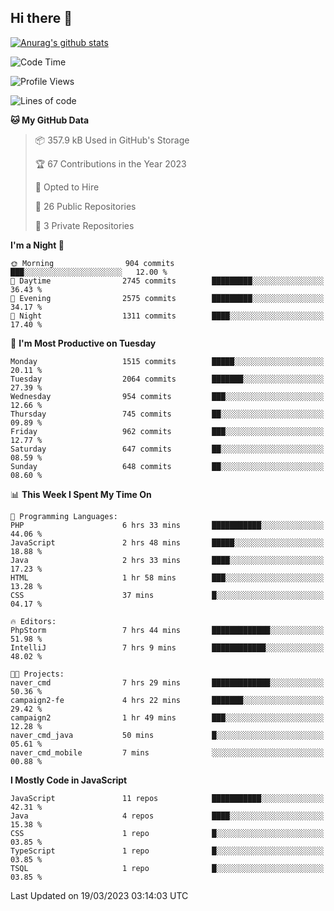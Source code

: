 ## Hi there 👋

[![Anurag's github stats](https://github-readme-stats.vercel.app/api?username=Songwonseok)](https://github.com/anuraghazra/github-readme-stats)



<!--START_SECTION:waka-->
![Code Time](http://img.shields.io/badge/Code%20Time-2%2C124%20hrs%207%20mins-blue)

![Profile Views](http://img.shields.io/badge/Profile%20Views-4-blue)

![Lines of code](https://img.shields.io/badge/From%20Hello%20World%20I%27ve%20Written-35.0%20million%20lines%20of%20code-blue)

**🐱 My GitHub Data** 

> 📦 357.9 kB Used in GitHub's Storage 
 > 
> 🏆 67 Contributions in the Year 2023
 > 
> 💼 Opted to Hire
 > 
> 📜 26 Public Repositories 
 > 
> 🔑 3 Private Repositories 
 > 
**I'm a Night 🦉** 

```text
🌞 Morning                904 commits         ███░░░░░░░░░░░░░░░░░░░░░░   12.00 % 
🌆 Daytime                2745 commits        █████████░░░░░░░░░░░░░░░░   36.43 % 
🌃 Evening                2575 commits        █████████░░░░░░░░░░░░░░░░   34.17 % 
🌙 Night                  1311 commits        ████░░░░░░░░░░░░░░░░░░░░░   17.40 % 
```
📅 **I'm Most Productive on Tuesday** 

```text
Monday                   1515 commits        █████░░░░░░░░░░░░░░░░░░░░   20.11 % 
Tuesday                  2064 commits        ███████░░░░░░░░░░░░░░░░░░   27.39 % 
Wednesday                954 commits         ███░░░░░░░░░░░░░░░░░░░░░░   12.66 % 
Thursday                 745 commits         ██░░░░░░░░░░░░░░░░░░░░░░░   09.89 % 
Friday                   962 commits         ███░░░░░░░░░░░░░░░░░░░░░░   12.77 % 
Saturday                 647 commits         ██░░░░░░░░░░░░░░░░░░░░░░░   08.59 % 
Sunday                   648 commits         ██░░░░░░░░░░░░░░░░░░░░░░░   08.60 % 
```


📊 **This Week I Spent My Time On** 

```text
💬 Programming Languages: 
PHP                      6 hrs 33 mins       ███████████░░░░░░░░░░░░░░   44.06 % 
JavaScript               2 hrs 48 mins       █████░░░░░░░░░░░░░░░░░░░░   18.88 % 
Java                     2 hrs 33 mins       ████░░░░░░░░░░░░░░░░░░░░░   17.23 % 
HTML                     1 hr 58 mins        ███░░░░░░░░░░░░░░░░░░░░░░   13.28 % 
CSS                      37 mins             █░░░░░░░░░░░░░░░░░░░░░░░░   04.17 % 

🔥 Editors: 
PhpStorm                 7 hrs 44 mins       █████████████░░░░░░░░░░░░   51.98 % 
IntelliJ                 7 hrs 9 mins        ████████████░░░░░░░░░░░░░   48.02 % 

🐱‍💻 Projects: 
naver_cmd                7 hrs 29 mins       █████████████░░░░░░░░░░░░   50.36 % 
campaign2-fe             4 hrs 22 mins       ███████░░░░░░░░░░░░░░░░░░   29.42 % 
campaign2                1 hr 49 mins        ███░░░░░░░░░░░░░░░░░░░░░░   12.28 % 
naver_cmd_java           50 mins             █░░░░░░░░░░░░░░░░░░░░░░░░   05.61 % 
naver_cmd_mobile         7 mins              ░░░░░░░░░░░░░░░░░░░░░░░░░   00.88 % 
```

**I Mostly Code in JavaScript** 

```text
JavaScript               11 repos            ███████████░░░░░░░░░░░░░░   42.31 % 
Java                     4 repos             ████░░░░░░░░░░░░░░░░░░░░░   15.38 % 
CSS                      1 repo              █░░░░░░░░░░░░░░░░░░░░░░░░   03.85 % 
TypeScript               1 repo              █░░░░░░░░░░░░░░░░░░░░░░░░   03.85 % 
TSQL                     1 repo              █░░░░░░░░░░░░░░░░░░░░░░░░   03.85 % 
```




 Last Updated on 19/03/2023 03:14:03 UTC
<!--END_SECTION:waka-->
